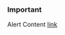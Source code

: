 <div class="au-body au-body--dark">
  <div class="au-page-alerts au-page-alerts--info au-page-alerts--dark" role="alert">
    <h3>Important</h3>
    <p>Alert Content <a href="#">link</a></p>
  </div>
</div>
